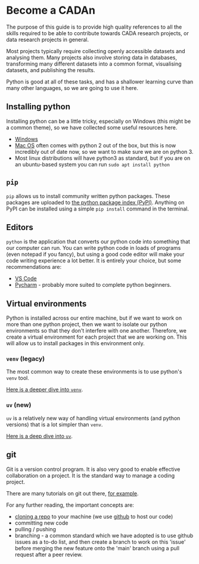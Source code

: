 # Become a CADAn

The purpose of this guide is to provide high quality references to all the skills
required to be able to contribute towards CADA research projects, or data research
projects in general.

Most projects typically require collecting openly accessible datasets and analysing
them. Many projects also involve storing data in databases, transforming many different
datasets into a common format, visualising datasets, and publishing the results.

Python is good at all of these tasks, and has a shallower learning curve than many
other languages, so we are going to use it here.

## Installing python

Installing python can be a little tricky, especially on Windows (this might be a
common theme), so we have collected some useful resources here.

- [Windows](https://phoenixnap.com/kb/how-to-install-python-3-windows)
- [Mac OS](https://www.dataquest.io/blog/installing-python-on-mac/) often comes
with python 2 out of the box, but this is now incredibly out of date now, so we
want to make sure we are on python 3.
- Most linux distributions will have python3 as standard, but if you are on an
ubuntu-based system you can run `sudo apt install python`

## `pip`

`pip` allows us to install community written python packages.
These packages are uploaded to [the python package index (PyPI)](https://pypi.org/).
Anything on PyPI can be installed using a simple `pip install` command in the terminal.

## Editors

`python` is the application that converts our python code into something that
our computer can run.
You can write python code in loads of programs (even notepad if you fancy), but
using a good code editor will make your code writing experience a lot better.
It is entirely your choice, but some recommendations are:

- [VS Code](https://code.visualstudio.com/docs/python/python-tutorial)
- [Pycharm](https://www.jetbrains.com/pycharm/) - probably more suited to complete
python beginners.

## Virtual environments

Python is installed across our entire machine, but if we want to work on more than
one python project, then we want to isolate our python environments so that they
don't interfere with one another.
Therefore, we create a virtual environment for each project that we are working
on.
This will allow us to install packages in this environment only.

### `venv` (legacy)

The most common way to create these environments is to use python's `venv` tool.

[Here is a deeper dive into `venv`](https://realpython.com/python-virtual-environments-a-primer/).

### `uv` (**new**)

`uv` is a relatively new way of handling virtual environments (and python versions)
that is a lot simpler than `venv`.

[Here is a deep dive into `uv`](https://www.saaspegasus.com/guides/uv-deep-dive/).

## git

Git is a version control program. It is also very good to enable effective collaboration
on a project. It is the standard way to manage a coding project.

There are many tutorials on git out there, [for example](https://www.freecodecamp.org/news/git-and-github-for-beginners/).

For any further reading, the important concepts are:

- [cloning a repo](https://docs.github.com/en/repositories/creating-and-managing-repositories/cloning-a-repository)
to your machine (we use [github](https://github.com) to host our code)
- committing new code
- pulling / pushing
- branching - a common standard which we have adopted is to use github issues
as a to-do list, and then create a branch to work on this 'issue' before merging
the new feature onto the 'main' branch using a pull request after a peer review.
